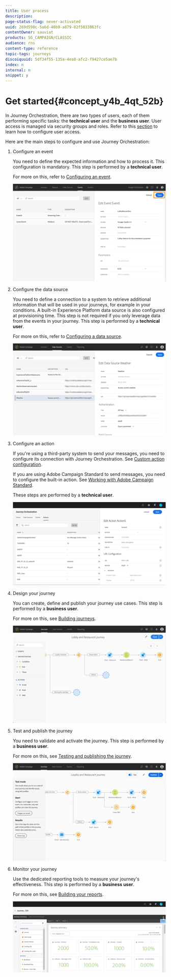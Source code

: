 ```yaml
---
title: User process
description: 
page-status-flag: never-activated
uuid: 269d590c-5a6d-40b9-a879-02f5033863fc
contentOwner: sauviat
products: SG_CAMPAIGN/CLASSIC
audience: rns
content-type: reference
topic-tags: journeys
discoiquuid: 5df34f55-135a-4ea8-afc2-f9427ce5ae7b
index: n
internal: n
snippet: y
---
```


# Get started{#concept_y4b_4qt_52b}

In Journey Orchestration, there are two types of users, each of them performing specific tasks: the **technical user** and the **business user**. User access is managed via security groups and roles. Refer to this [section](../about/usermanagement.md) to learn how to configure user access.

Here are the main steps to configure and use Journey Orchestration:

1. Configure an event

    You need to define the expected information and how to process it. This configuration is mandatory. This step is performed by a **technical user**.

    For more on this, refer to [Configuring an event](../event/event.md#concept_gfj_fqt_52b).

    ![](../assets/journey7.png)  

1. Configure the data source

    You need to define a connection to a system to retrieve additional information that will be used in your journeys, for example in your conditions. A built-in Experience Platform data source is also configured at provisioning time. This step is not required if you only leverage data from the events in your journey. This step is performed by a **technical user**. 

    For more on this, refer to [Configuring a data source](../datasource/ds.md#concept_s1s_dqt_52b).
    
    ![](../assets/journey22.png)  

1. Configure an action

    If you're using a third-party system to send your messages, you need to configure its connection with Journey Orchestration. See [Custom action configuration](../action/custom.md). 

    If you are using Adobe Campaign Standard to send messages, you need to configure the built-in action. See [Working with Adobe Campaign Standard](../action/actioncampaign.md). 

    These steps are performed by a **technical user**. 

    ![](../assets/custom2.png)  

1. Design your journey

     You can create, define and publish your journey use cases. This step is performed by a **business user**. 

     For more on this, see [Building journeys](../building-journeys/journey.md#concept_gq5_sqt_52b).

     ![](../assets/journeyuc2_24.png)

1. Test and publish the journey

    You need to validate and activate the journey. This step is performed by a **business user**. 

    For more on this, see [Testing and publishing the journey](../building-journeys/journeypublication.md#concept_mtc_lrt_52b).

    ![](../assets/journeyuc2_32bis.png)

1. Monitor your journey

    Use the dedicated reporting tools to measure your journey's effectiveness. This step is performed by a **business user**. 

    For more on this, see [Building your reports](../reporting/reporting.md#concept_rfj_wpt_52b).

    ![](../assets/dynamic_report_journey_12.png)

